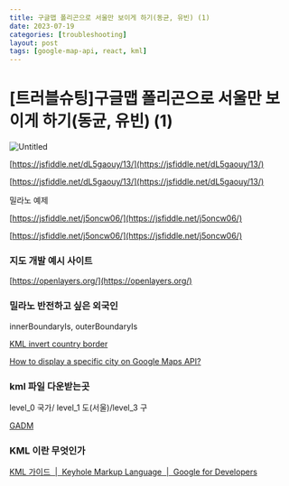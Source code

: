 ```yaml
---
title: 구글맵 폴리곤으로 서울만 보이게 하기(동균, 유빈) (1)
date: 2023-07-19
categories: [troubleshooting]
layout: post
tags: [google-map-api, react, kml]
---
```


# [트러블슈팅]구글맵 폴리곤으로 서울만 보이게 하기(동균, 유빈) (1)

![Untitled](https://file.notion.so/f/s/49ae3e4f-244b-43d2-ac4e-cafb2d4b68c6/Untitled.png?id=76ef7ba9-c712-44f1-8581-45c97190b637&table=block&spaceId=e7d754a1-76cb-4672-bdad-40763f61263e&expirationTimestamp=1695700800000&signature=NXZ_pbL1LO5YQXfKAoHGLjLI231i5QkvbndGJhV2bM0&downloadName=Untitled.png)

[https://jsfiddle.net/dL5gaouy/13/](https://jsfiddle.net/dL5gaouy/13/)

[https://jsfiddle.net/dL5gaouy/13/](https://jsfiddle.net/dL5gaouy/13/)

밀라노 예제

[https://jsfiddle.net/j5oncw06/](https://jsfiddle.net/j5oncw06/)

[https://jsfiddle.net/j5oncw06/](https://jsfiddle.net/j5oncw06/)

### 지도 개발 예시 사이트

[https://openlayers.org/](https://openlayers.org/)

### 밀라노 반전하고 싶은 외국인

innerBoundaryIs, outerBoundaryIs

[KML invert country border](https://stackoverflow.com/questions/35242944/kml-invert-country-border)

[How to display a specific city on Google Maps API?](https://stackoverflow.com/questions/54637798/how-to-display-a-specific-city-on-google-maps-api)

### kml 파일 다운받는곳

level_0 국가/ level_1 도(서울)/level_3 구

[GADM](https://gadm.org/download_country.html)

### KML 이란 무엇인가

[KML 가이드  |  Keyhole Markup Language  |  Google for Developers](https://developers.google.com/kml/documentation/kml_tut?hl=ko)

